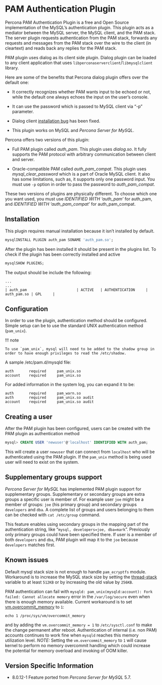 # PAM Authentication Plugin

Percona PAM Authentication Plugin is a free and Open Source implementation of the MySQL’s authentication plugin. This plugin acts as a mediator between the MySQL server, the MySQL client, and the PAM stack. The server plugin requests authentication from the PAM stack, forwards any requests and messages from the PAM stack over the wire to the client (in cleartext) and reads back any replies for the PAM stack.

PAM plugin uses dialog as its client side plugin. Dialog plugin can be loaded to any client application that uses `libperconaserverclient`/`libmysqlclient` library.

Here are some of the benefits that Percona dialog plugin offers over the default one:

* It correctly recognizes whether PAM wants input to be echoed or not, while the default one always echoes the input on the user’s console.

* It can use the password which is passed to MySQL client via “-p” parameter.

* Dialog client [installation bug](http://bugs.mysql.com/bug.php?id=60745) has been fixed.

* This plugin works on MySQL and *Percona Server for MySQL*.

Percona offers two versions of this plugin:

* Full PAM plugin called *auth_pam*. This plugin uses *dialog.so*. It fully supports the PAM protocol with arbitrary communication between client and server.

* Oracle-compatible PAM called *auth_pam_compat*. This plugin uses *mysql_clear_password* which is a part of Oracle MySQL client. It also has some limitations, such as, it supports only one password input. You must use `-p` option in order to pass the password to *auth_pam_compat*.

These two versions of plugins are physically different. To choose which one you want used, you must use *IDENTIFIED WITH ‘auth_pam’* for auth_pam, and *IDENTIFIED WITH ‘auth_pam_compat’* for auth_pam_compat.

## Installation

This plugin requires manual installation because it isn’t installed by default.

```sql
mysqlINSTALL PLUGIN auth_pam SONAME 'auth_pam.so';
```

After the plugin has been installed it should be present in the plugins list. To check if the plugin has been correctly installed and active

```sql
mysqlSHOW PLUGINS;
```

The output should be include the following:

```text
...
...
| auth_pam                       | ACTIVE   | AUTHENTICATION     | auth_pam.so | GPL     |
```

## Configuration

In order to use the plugin, authentication method should be configured. Simple setup can be to use the standard UNIX authentication method (`pam_unix`).

!!! note

    To use `pam_unix`, mysql will need to be added to the shadow group in order to have enough privileges to read the /etc/shadow.

A sample /etc/pam.d/mysqld file:

```text
auth       required     pam_unix.so
account    required     pam_unix.so
```

For added information in the system log, you can expand it to be:

```text
auth       required     pam_warn.so
auth       required     pam_unix.so audit
account    required     pam_unix.so audit
```

## Creating a user

After the PAM plugin has been configured, users can be created with the PAM plugin as authentication method

```sql 
mysql> CREATE USER 'newuser'@'localhost' IDENTIFIED WITH auth_pam;
```

This will create a user `newuser` that can connect from `localhost` who will be authenticated using the PAM plugin. If the `pam_unix` method is being used user will need to exist on the system.

## Supplementary groups support

*Percona Server for MySQL* has implemented PAM plugin support for supplementary groups. Supplementary or secondary groups are extra groups a specific user is member of. For example user `joe` might be a member of groups: `joe` (his primary group) and secondary groups `developers` and `dba`. A complete list of groups and users belonging to them can be checked with `cat /etc/group` command.

This feature enables using secondary groups in the mapping part of the authentication string, like “`mysql, developers=joe, dba=mark`”. Previously only primary groups could have been specified there. If user is a member of both `developers` and `dba`, PAM plugin will map it to the `joe` because `developers` matches first.

## Known issues

Default mysql stack size is not enough to handle `pam_ecryptfs` module. Workaround is to increase the MySQL stack size by setting the [thread-stack](https://dev.mysql.com/doc/refman/8.0/en/server-system-variables.html#sysvar_thread_stack) variable to at least `512KB` or by increasing the old value by `256KB`.

PAM authentication can fail with `mysqld: pam_unix(mysqld:account): Fork failed: Cannot allocate memory` error in the `/var/log/secure` even when there is enough memory available. Current workaround is to set [vm.overcommit_memory](https://www.kernel.org/doc/Documentation/vm/overcommit-accounting) to `1`:

```text
echo 1 /proc/sys/vm/overcommit_memory
```

and by adding the `vm.overcommit_memory = 1` to `/etc/sysctl.conf` to make the change permanent after reboot. Authentication of internal (i.e. non PAM) accounts continues to work fine when `mysqld` reaches this memory utilization level. *NOTE:* Setting the `vm.overcommit_memory` to `1` will cause kernel to perform no memory overcommit handling which could increase the potential for memory overload and invoking of OOM killer.

## Version Specific Information

* 8.0.12-1
Feature ported from *Percona Server for MySQL* 5.7.
